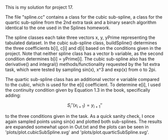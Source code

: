 This is my solution for project 17.

The file "spline.cc" contains a class for the cubic sub-spline, 
a class for the quartic sub-spline from the 2nd extra task and
a binary search algorithm identical to the one used in the Splines homework.

The spline classes each take three vectors x, y, yPrime representing the tabulated dataset.
In the cubic sub-spline class, buildSpline() determines the three coefficients b[i], c[i] and d[i]
based on the conditions given in the project. Note that neither spline class has a vector b variable,
as the second condition determines b[i] = yPrime[i]. The cubic sub-spline also has the derivative() and integral() methods/functionality requested by the 1st extra task, which were tested by sampling sin(x), x^3 and exp(x) from o to 2pi.

The quartic sub-spline class has an additional vector e variable compared to the cubic,
which is used for the e[i] coefficient. To determine e[i], I used the continuity condition given
by Equation 1.3 in the book, specifically adding:

$$S_{i}''(x_{i+1}) = y_{i+1}''$$

to the three conditions given in the task. As a quick sanity check, I once again sampled points using sin(x) and plotted both sub-splines. The results are expanded somewhat upon in Out.txt and the plots can be seen in 'plots/plot.cubicSubSpline.svg' and 'plots/plot.quarticSubSpline.svg'.
